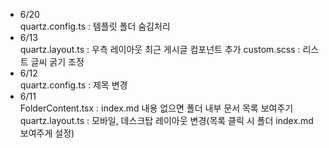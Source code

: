 - 6/20  
	quartz.config.ts : 템플릿 폴더 숨김처리
- 6/13  
	quartz.layout.ts : 우측 레이아웃 최근 게시글 컴포넌트 추가
	custom.scss : 리스트 글씨 굵기 조정
- 6/12  
	quartz.config.ts : 제목 변경
- 6/11  
	FolderContent.tsx : index.md 내용 없으면 폴더 내부 문서 목록 보여주기
	quartz.layout.ts : 모바일, 데스크탑 레이아웃 변경(목록 클릭 시 폴더 index.md 보여주게 설정)